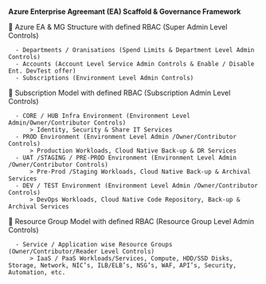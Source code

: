 **Azure Enterprise Agreemant (EA) Scaffold & Governance Framework**

🌱  Azure EA & MG Structure with defined RBAC (Super Admin Level Controls)

      - Departments / Oranisations (Spend Limits & Department Level Admin Controls)
      - Accounts (Account Level Service Admin Controls & Enable / Disable Ent. DevTest offer)
      - Subscriptions (Environment Level Admin Controls)
      
🌱  Subscription Model with defined RBAC (Subscription Admin Level Controls)

      - CORE / HUB Infra Environment (Environment Level Admin/Owner/Contributor Controls)
          > Identity, Security & Share IT Services
      - PROD Environment (Environment Level Admin /Owner/Contributor Controls)
          > Production Workloads, Cloud Native Back-up & DR Services
      - UAT /STAGING / PRE-PROD Environment (Environment Level Admin /Owner/Contributor Controls)
          > Pre-Prod /Staging Workloads, Cloud Native Back-up & Archival Services
      - DEV / TEST Environment (Environment Level Admin /Owner/Contributor Controls)
          > DevOps Workloads, Cloud Native Code Repository, Back-up & Archival Services
          
🌱  Resource Group Model with defined RBAC (Resource Group Level Admin Controls)

      - Service / Application wise Resource Groups (Owner/Contributor/Reader Level Controls)
          > IaaS / PaaS Workloads/Services, Compute, HDD/SSD Disks, Storage, Network, NIC’s, ILB/ELB’s, NSG’s, WAF, API’s, Security, Automation, etc.
